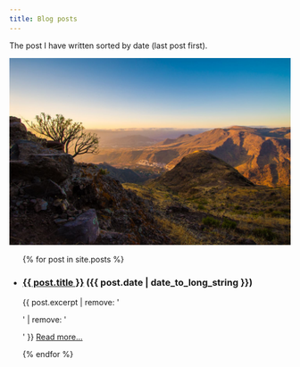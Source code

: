 ```yaml
---
title: Blog posts
---
```


The post I have written sorted by date (last post first).

![Mountains of Gran Canaria](/images/mountains.jpg)

<ul class="no-styling">
  {% for post in site.posts %}
    <li>
      <h3><a href="{{ post.url }}">{{ post.title }}</a> ({{ post.date | date_to_long_string }})</h3>
      <p>{{ post.excerpt | remove: '<p>' | remove: '</p>' }} <a href="{{ post.url }}">Read more...</a></p>
    </li>
  {% endfor %}
</ul>
